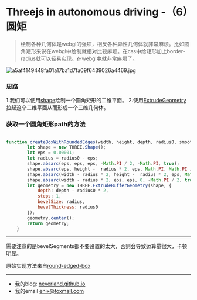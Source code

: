 # Threejs in autonomous driving -（6）圆矩

> 绘制各种几何体是webgl的强项，相反各种异性几何体就非常麻烦。比如圆角矩形来说在webgl中绘制就相对比较麻烦。在css中给矩形加上border-radius就可以轻易实现。在webgl中就非常麻烦了。

![a5af4149448fa01a17ba1d7fa09f6439026a4469.jpg](/img/bVby91A)


### 思路

1.我们可以使用[shape](https://threejs.org/docs/index.html#api/zh/extras/core/Shape)绘制一个圆角矩形的二维平面。
2.使用[ExtrudeGeometry](https://threejs.org/docs/index.html#api/zh/geometries/ExtrudeGeometry)拉起这个二维平面从而形成一个三维几何体。

### 获取一个圆角矩形path的方法

```javascript

function createBoxWithRoundedEdges(width, height, depth, radius0, smoothness) {
        let shape = new THREE.Shape();
        let eps = 0.00001;
        let radius = radius0 - eps;
        shape.absarc(eps, eps, eps, -Math.PI / 2, -Math.PI, true);
        shape.absarc(eps, height -  radius * 2, eps, Math.PI, Math.PI / 2, true);
        shape.absarc(width - radius * 2, height -  radius * 2, eps, Math.PI / 2, 0, true);
        shape.absarc(width - radius * 2, eps, eps, 0, -Math.PI / 2, true);
        let geometry = new THREE.ExtrudeBufferGeometry(shape, {
            depth: depth - radius0 * 2,
            steps: 1,
            bevelSize: radius,
            bevelThickness: radius0
        });
        geometry.center();
        return geometry;
    }
```
---
需要注意的是bevelSegments都不要设置的太大，否则会导致运算量很大，卡顿明显。

原始实现方法来自[round-edged-box](https://discourse.threejs.org/t/round-edged-box/1402)


---
- 我的blog: [neverland.github.io](https://neverland.github.io/)
- 我的email [enix@foxmail.com](enix@foxmail.com)
